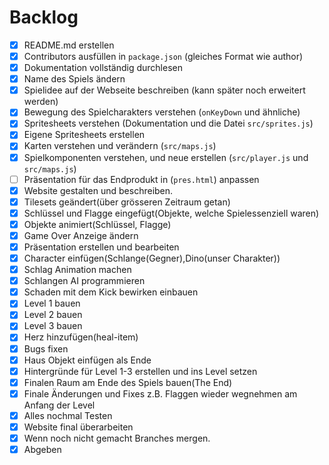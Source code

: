 # Backlog

- [x] README.md erstellen
- [x] Contributors ausfüllen in `package.json` (gleiches Format wie author)
- [x] Dokumentation vollständig durchlesen
- [x] Name des Spiels ändern
- [x] Spielidee auf der Webseite beschreiben (kann später noch erweitert werden)
- [x] Bewegung des Spielcharakters verstehen (`onKeyDown` und ähnliche)
- [x] Spritesheets verstehen (Dokumentation und die Datei `src/sprites.js`)
- [x] Eigene Spritesheets erstellen
- [x] Karten verstehen und verändern (`src/maps.js`)
- [x] Spielkomponenten verstehen, und neue erstellen (`src/player.js` und
      `src/maps.js`)
- [ ] Präsentation für das Endprodukt in (`pres.html`) anpassen
- [x] Website gestalten und beschreiben.
- [x] Tilesets geändert(über grösseren Zeitraum getan)
- [x] Schlüssel und Flagge eingefügt(Objekte, welche Spielessenziell waren)
- [x] Objekte animiert(Schlüssel, Flagge)
- [x] Game Over Anzeige ändern
- [x] Präsentation erstellen und bearbeiten
- [x] Character einfügen(Schlange(Gegner),Dino(unser Charakter))
- [x] Schlag Animation machen
- [x] Schlangen AI programmieren
- [x] Schaden mit dem Kick bewirken einbauen
- [x] Level 1 bauen
- [x] Level 2 bauen
- [x] Level 3 bauen
- [x] Herz hinzufügen(heal-item)
- [x] Bugs fixen
- [x] Haus Objekt einfügen als Ende
- [x] Hintergründe für Level 1-3 erstellen und ins Level setzen
- [x] Finalen Raum am Ende des Spiels bauen(The End)
- [x] Finale Änderungen und Fixes z.B. Flaggen wieder wegnehmen am Anfang der
      Level
- [x] Alles nochmal Testen
- [x] Website final überarbeiten
- [x] Wenn noch nicht gemacht Branches mergen.
- [x] Abgeben
